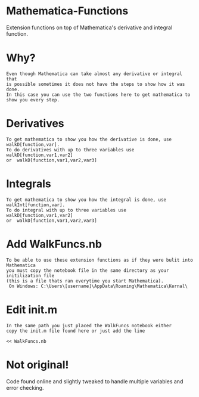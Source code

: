 # Mathematica-Functions
Extension functions on top of Mathematica's derivative and integral function.

# Why?
    Even though Mathematica can take almost any derivative or integral that 
    is possible sometimes it does not have the steps to show how it was done. 
    In this case you can use the two functions here to get mathematica to show you every step.
    
# Derivatives
    To get mathematica to show you how the derivative is done, use walkD[function,var].
    To do derivatives with up to three variables use walkD[function,var1,var2]
    or  walkD[function,var1,var2,var3]

# Integrals
    To get mathematica to show you how the integral is done, use walkInt[function,var].
    To do integral with up to three variables use walkD[function,var1,var2]
    or  walkD[function,var1,var2,var3]
# Add WalkFuncs.nb
    To be able to use these extension functions as if they were bulit into Mathematica 
    you must copy the notebook file in the same directory as your initilization file 
    (this is a file thats ran everytime you start Mathematica).
     On Windows: C:\Users\[username]\AppData\Roaming\Mathematica\Kernal\

# Edit init.m
    In the same path you just placed the WalkFuncs notebook either 
    copy the init.m file found here or just add the line  
```<< WalkFuncs.nb```

# Not original!
Code found online and slightly tweaked to handle multiple variables and error checking.
